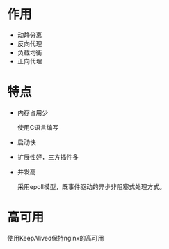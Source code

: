 # 作用

- 动静分离
- 反向代理
- 负载均衡
- 正向代理

# 特点

- 内存占用少

  使用C语言编写

- 启动快
- 扩展性好，三方插件多

- 并发高

  采用epoll模型，既事件驱动的异步非阻塞式处理方式。

# 高可用

使用KeepAlived保持nginx的高可用